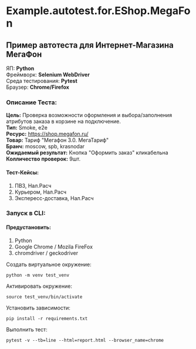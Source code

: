 # Example.autotest.for.EShop.MegaFon
## Пример автотеста для Интернет-Магазина МегаФон
 
ЯП: **Python**  
Фреймворк: **Selenium WebDriver**  
Среда тестирования: **Pytest**  
Браузер: **Chrome/Firefox**

### Описание Теста:
**Цель:** Проверка возможности оформления и выбора/заполнения атрибутов заказа в корзине на подключение.  
**Тип:** Smoke, e2e  
**Ресурс:** https://shop.megafon.ru/  
**Товар:** Тариф "Мегафон 3.0. МегаТариф"  
**Бранч:** moscow, spb, krasnodar  
**Ожидаемый результат:** Кнопка "Оформить заказ" кликабельна  
**Колличество проверок:** 9шт.
#### Тест-Кейсы:
1. ПВЗ, Нал.Расч
2. Курьером, Нал.Расч
3. Экспересс-доставка, Нал.Расч

### Запуск в CLI:
#### Предустановить:
1. Python
2. Google Chrome / Mozila FireFox
3. chromdriver / geckodriver
   
Создать виртуальное окружение:
```
python -m venv test_venv
```
Активировать окружение:
```
source test_venv/bin/activate
```
Установить зависимости:
```
pip install -r requirements.txt
```
Выполнить тест:
```
pytest -v --tb=line --html=report.html --browser_name=chrome
```
